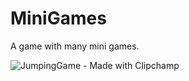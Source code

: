 # MiniGames
A game with many mini games.


![JumpingGame - Made with Clipchamp](https://user-images.githubusercontent.com/65637580/236739338-a626173a-9534-4b46-8e29-ec38205731c2.gif)
